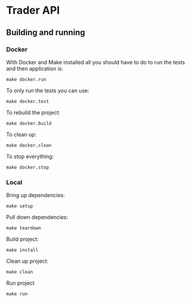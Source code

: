 # Trader API 

## Building and running
### Docker
With Docker and Make installed all you should have to do to run the tests and then application is:
```
make docker.run
```
To only run the tests you can use:
```
make docker.test
```
To rebuild the project:
```
make docker.build
```
To clean up:
```
make docker.clean
```
To stop everything:
```
make docker.stop
```
### Local
Bring up dependencies:
```
make setup
```
Pull down dependencies:
```
make teardown
```
Build project:
```
make install
```
Clean up project:
```
make clean
```
Run project
```
make run
```